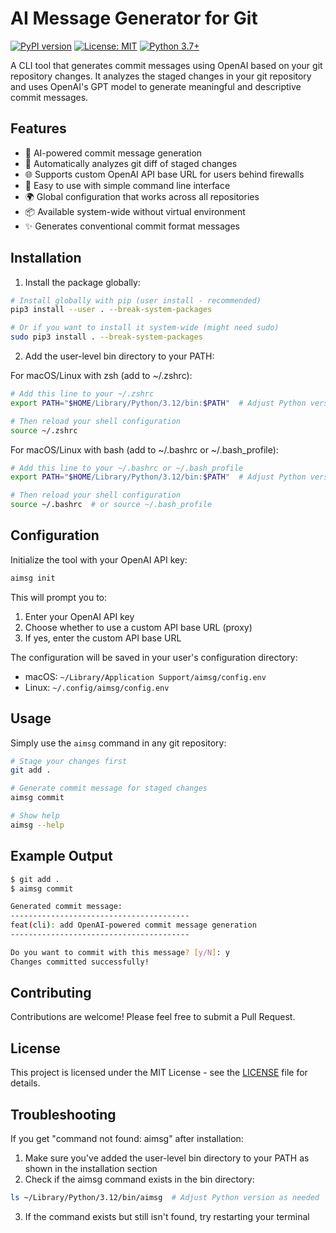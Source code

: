 # AI Message Generator for Git

[![PyPI version](https://badge.fury.io/py/aimsg.svg)](https://badge.fury.io/py/aimsg)
[![License: MIT](https://img.shields.io/badge/License-MIT-yellow.svg)](https://opensource.org/licenses/MIT)
[![Python 3.7+](https://img.shields.io/badge/python-3.7+-blue.svg)](https://www.python.org/downloads/)

A CLI tool that generates commit messages using OpenAI based on your git repository changes. It analyzes the staged changes in your git repository and uses OpenAI's GPT model to generate meaningful and descriptive commit messages.

## Features

- 🤖 AI-powered commit message generation
- 🔄 Automatically analyzes git diff of staged changes
- 🌐 Supports custom OpenAI API base URL for users behind firewalls
- 🚀 Easy to use with simple command line interface
- 🌍 Global configuration that works across all repositories
- 📦 Available system-wide without virtual environment
- ✨ Generates conventional commit format messages

## Installation

1. Install the package globally:
```bash
# Install globally with pip (user install - recommended)
pip3 install --user . --break-system-packages

# Or if you want to install it system-wide (might need sudo)
sudo pip3 install . --break-system-packages
```

2. Add the user-level bin directory to your PATH:

For macOS/Linux with zsh (add to ~/.zshrc):
```bash
# Add this line to your ~/.zshrc
export PATH="$HOME/Library/Python/3.12/bin:$PATH"  # Adjust Python version as needed

# Then reload your shell configuration
source ~/.zshrc
```

For macOS/Linux with bash (add to ~/.bashrc or ~/.bash_profile):
```bash
# Add this line to your ~/.bashrc or ~/.bash_profile
export PATH="$HOME/Library/Python/3.12/bin:$PATH"  # Adjust Python version as needed

# Then reload your shell configuration
source ~/.bashrc  # or source ~/.bash_profile
```

## Configuration

Initialize the tool with your OpenAI API key:
```bash
aimsg init
```

This will prompt you to:
1. Enter your OpenAI API key
2. Choose whether to use a custom API base URL (proxy)
3. If yes, enter the custom API base URL

The configuration will be saved in your user's configuration directory:
- macOS: `~/Library/Application Support/aimsg/config.env`
- Linux: `~/.config/aimsg/config.env`

## Usage

Simply use the `aimsg` command in any git repository:

```bash
# Stage your changes first
git add .

# Generate commit message for staged changes
aimsg commit

# Show help
aimsg --help
```

## Example Output

```bash
$ git add .
$ aimsg commit

Generated commit message:
----------------------------------------
feat(cli): add OpenAI-powered commit message generation
----------------------------------------

Do you want to commit with this message? [y/N]: y
Changes committed successfully!
```

## Contributing

Contributions are welcome! Please feel free to submit a Pull Request.

## License

This project is licensed under the MIT License - see the [LICENSE](LICENSE) file for details.

## Troubleshooting

If you get "command not found: aimsg" after installation:
1. Make sure you've added the user-level bin directory to your PATH as shown in the installation section
2. Check if the aimsg command exists in the bin directory:
```bash
ls ~/Library/Python/3.12/bin/aimsg  # Adjust Python version as needed
```
3. If the command exists but still isn't found, try restarting your terminal
